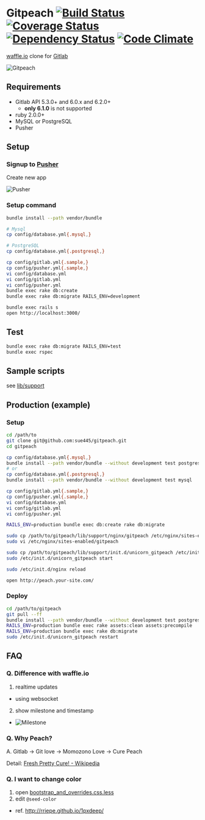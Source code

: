 # Gitpeach [![Build Status](https://travis-ci.org/sue445/gitpeach.png)](https://travis-ci.org/sue445/gitpeach) [![Coverage Status](https://coveralls.io/repos/sue445/gitpeach/badge.png)](https://coveralls.io/r/sue445/gitpeach) [![Dependency Status](https://gemnasium.com/sue445/gitpeach.png)](https://gemnasium.com/sue445/gitpeach) [![Code Climate](https://codeclimate.com/github/sue445/gitpeach.png)](https://codeclimate.com/github/sue445/gitpeach)
[waffle.io](https://waffle.io/) clone for [Gitlab](http://gitlab.org/)

![Gitpeach](https://raw.github.com/sue445/gitpeach/master/shots/gitpeach.gif)

## Requirements
* Gitlab API 5.3.0+ and 6.0.x and 6.2.0+
  * **only 6.1.0** is not supported
* ruby 2.0.0+
* MySQL or PostgreSQL
* Pusher

## Setup
### Signup to [Pusher](https://app.pusher.com/)
Create new app

![Pusher](https://raw.github.com/sue445/gitpeach/master/shots/pusher.png)

### Setup command
```sh
bundle install --path vendor/bundle

# Mysql
cp config/database.yml{.mysql,}

# PostgreSQL
cp config/database.yml{.postgresql,}

cp config/gitlab.yml{.sample,}
cp config/pusher.yml{.sample,}
vi config/database.yml
vi config/gitlab.yml
vi config/pusher.yml
bundle exec rake db:create
bundle exec rake db:migrate RAILS_ENV=development

bundle exec rails s
open http://localhost:3000/
```

## Test
```sh
bundle exec rake db:migrate RAILS_ENV=test
bundle exec rspec
```

## Sample scripts
see [lib/support](lib/support)

## Production (example)
### Setup
```sh
cd /path/to
git clone git@github.com:sue445/gitpeach.git
cd gitpeach

cp config/database.yml{.mysql,}
bundle install --path vendor/bundle --without development test postgres
# or 
cp config/database.yml{.postgresql,}
bundle install --path vendor/bundle --without development test mysql

cp config/gitlab.yml{.sample,}
cp config/pusher.yml{.sample,}
vi config/database.yml
vi config/gitlab.yml
vi config/pusher.yml

RAILS_ENV=production bundle exec db:create rake db:migrate

sudo cp /path/to/gitpeach/lib/support/nginx/gitpeach /etc/nginx/sites-enabled/gitpeach
sudo vi /etc/nginx/sites-enabled/gitpeach

sudo cp /path/to/gitpeach/lib/support/init.d/unicorn_gitpeach /etc/init.d/unicorn_gitpeach
sudo /etc/init.d/unicorn_gitpeach start

sudo /etc/init.d/nginx reload

open http://peach.your-site.com/
```

### Deploy
```sh
cd /path/to/gitpeach
git pull --ff
bundle install --path vendor/bundle --without development test postgres
RAILS_ENV=production bundle exec rake assets:clean assets:precompile
RAILS_ENV=production bundle exec rake db:migrate
sudo /etc/init.d/unicorn_gitpeach restart
```

## FAQ
### Q. Difference with waffle.io
1. realtime updates
  * using websocket
2. show milestone and timestamp
  * ![Milestone](https://raw.github.com/sue445/gitpeach/master/shots/issue.png)

### Q. Why Peach?
A. Gitlab -> Git love -> Momozono Love -> Cure Peach

Detail: [Fresh Pretty Cure! - Wikipedia](http://en.wikipedia.org/wiki/Fresh_Pretty_Cure!)

### Q. I want to change color
1. open [bootstrap_and_overrides.css.less](app/assets/stylesheets/bootstrap_and_overrides.css.less)
2. edit `@seed-color`
  * ref. http://rriepe.github.io/1pxdeep/
